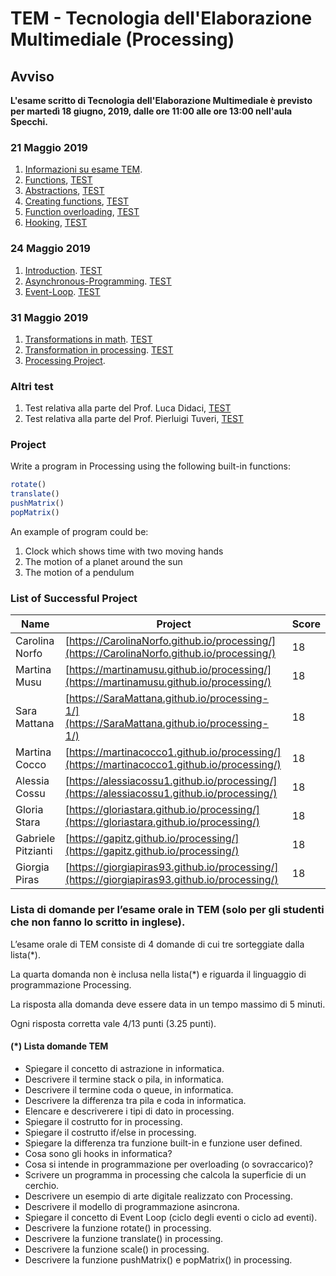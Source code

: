 # TEM - Tecnologia dell'Elaborazione Multimediale (Processing)

## Avviso
__L'esame scritto di Tecnologia dell'Elaborazione Multimediale è previsto per martedì 18 giugno, 2019, dalle ore 11:00 alle ore 13:00 nell'aula Specchi.__
<!--
__Si consiglia di partecipare muniti di portatile.__-->

### 21 Maggio 2019

1. [Informazioni su esame TEM](http://svel.to/18t4).
2. [Functions](http://svel.to/18t5), [TEST](http://svel.to/18op)
3. [Abstractions](http://svel.to/18tp), [TEST](http://svel.to/18tz)
4. [Creating functions](http://svel.to/18tr), [TEST](http://svel.to/18u0) 
5. [Function overloading](http://svel.to/18ts), [TEST](http://svel.to/18wj) 
6. [Hooking](http://svel.to/18tt), [TEST](http://svel.to/18wl) 

### 24 Maggio 2019
1. [Introduction](http://svel.to/18tu). [TEST](http://svel.to/18wm) 
2. [Asynchronous-Programming](http://svel.to/18tv). [TEST](http://svel.to/18ws)
3. [Event-Loop](http://svel.to/18ty). [TEST](http://svel.to/191t)

### 31 Maggio 2019
1. [Transformations in math](http://svel.to/196a). [TEST](http://svel.to/196b) 
2. [Transformation in processing](http://svel.to/1969). [TEST](http://svel.to/1968) 
3. [Processing Project](http://svel.to/196c).

### Altri test

1. Test relativa alla parte del Prof. Luca Didaci, [TEST](http://svel.to/196e)
2. Test relativa alla parte del Prof. Pierluigi Tuveri, [TEST](http://svel.to/196f)

### Project

Write a program in Processing using the following built-in functions:

```javascript
rotate()
translate()
pushMatrix()
popMatrix()
```

An example of program could be:
1. Clock which shows time with two moving hands
2. The motion of a planet around the sun
3. The motion of a pendulum

### List of Successful Project

| Name  | Project  | Score |
| ------------- | ------------- |------------- |
| Carolina Norfo  |  [https://CarolinaNorfo.github.io/processing/](https://CarolinaNorfo.github.io/processing/) | 18 |
| Martina Musu  | [https://martinamusu.github.io/processing/](https://martinamusu.github.io/processing/)  | 18 |
| Sara Mattana | [https://SaraMattana.github.io/processing-1/](https://SaraMattana.github.io/processing-1/) | 18 | 
| Martina Cocco | [https://martinacocco1.github.io/processing/](https://martinacocco1.github.io/processing/)| 18 |
| Alessia Cossu | [https://alessiacossu1.github.io/processing/](https://alessiacossu1.github.io/processing/) | 18 |
| Gloria Stara |[https://gloriastara.github.io/processing/](https://gloriastara.github.io/processing/) | 18 |
| Gabriele Pitzianti |[https://gapitz.github.io/processing/](https://gapitz.github.io/processing/) | 18 |
| Giorgia Piras | [https://giorgiapiras93.github.io/processing/](https://giorgiapiras93.github.io/processing/)| 18 |

### Lista di domande per l’esame orale in TEM (solo per gli studenti che non fanno lo scritto in inglese).

L’esame orale di TEM consiste di 4 domande di cui tre sorteggiate dalla lista(*).

La quarta domanda non è inclusa nella lista(*) e riguarda il linguaggio di programmazione Processing.

La risposta alla domanda deve essere data in un tempo massimo di 5 minuti.

Ogni risposta corretta vale 4/13 punti  (3.25 punti).


#### (*) Lista domande TEM
- Spiegare il concetto di astrazione in informatica.
- Descrivere il termine stack o pila, in informatica.
- Descrivere il termine coda o queue, in informatica.
- Descrivere la differenza tra pila e coda in informatica.
- Elencare e descriverere i tipi di dato in processing.
- Spiegare il costrutto for in processing.
- Spiegare il costrutto if/else in processing.
- Spiegare la differenza tra funzione built-in e funzione user defined. 
- Cosa sono gli hooks in informatica?
- Cosa si intende in programmazione per overloading (o sovraccarico)?
- Scrivere un programma in processing che calcola la superficie di un cerchio.
- Descrivere un esempio di arte digitale realizzato con Processing.
- Descrivere il modello di programmazione asincrona.
- Spiegare il concetto di Event Loop (ciclo degli eventi o ciclo ad eventi).
- Descrivere la funzione rotate() in processing.
- Descrivere la funzione translate() in processing.
- Descrivere la funzione scale() in processing.
- Descrivere la funzione pushMatrix() e popMatrix() in processing.


